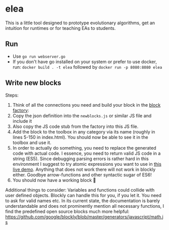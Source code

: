 # elea

This is a little tool designed to prototype evolutionary algorithms, get an intuition for runtimes or for teaching EAs to students.

## Run
- Use `go run webserver.go`
- If you don't have go installed on your system or prefer to use docker, run: `docker build . -t elea` followed by `docker run -p 8080:8080 elea`

## Write new blocks
Steps:
1. Think of all the connections you need and build your block in the [block factory](https://blockly-demo.appspot.com/static/demos/blockfactory/index.html): 
2. Copy the json definition into the `newblocks.js` or similar JS file and include it
3. Also copy the JS code stub from the factory into this JS file.
4. Add the block to the toolbox in any category via its name (roughly in lines 5-150 in index.html). You should now be able to see it in the toolbox and use it.
5. In order to actually do something, you need to replace the generated code with actual code. I essence, you need to return valid JS code in a string (ES5). Since debugging parsing errors is rather hard in this environment I suggest to try atomic expressions you want to use in [this live demo](https://neil.fraser.name/software/JS-Interpreter/). Anything that does not work there will not work in blockly either. Goodbye arrow-functions and other syntactic sugar of ES6!
6. You should now have a working block 🎉

Additional things to consider:
Variables and functions could collide with user defined objects. Blockly can handle this for you, if you let it. You need to ask for valid names etc. In its current state, the documentation is barely understandable and does not prominently mention all necessary functions, I find the predefined open source blocks much more helpful: https://github.com/google/blockly/blob/master/generators/javascript/math.js
